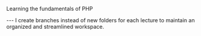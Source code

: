 Learning the fundamentals of PHP

--- I create branches instead of new folders for each lecture to maintain an organized and streamlined workspace.
